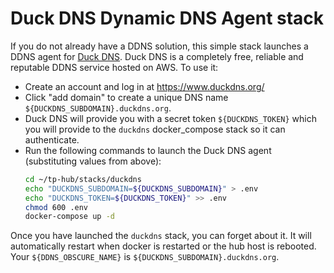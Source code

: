 Duck DNS Dynamic DNS Agent stack
===================================================

If you do not already have a DDNS solution, this simple stack launches a DDNS agent for
[Duck DNS](https://www.duckdns.org/). Duck DNS is a completely free, reliable and reputable DDNS service hosted on AWS. To use it:

  - Create an account and log in at https://www.duckdns.org/
  - Click "add domain" to create a unique DNS name `${DUCKDNS_SUBDOMAIN}.duckdns.org`.
  - Duck DNS will provide you with a secret token `${DUCKDNS_TOKEN}` which you will provide to the `duckdns` docker_compose stack
    so it can authenticate.
  - Run the following commands to launch the Duck DNS agent (substituting values from above):
    ```bash
    cd ~/tp-hub/stacks/duckdns
    echo "DUCKDNS_SUBDOMAIN=${DUCKDNS_SUBDOMAIN}" > .env
    echo "DUCKDNS_TOKEN=${DUCKDNS_TOKEN}" >> .env
    chmod 600 .env
    docker-compose up -d
    ```
Once you have launched the `duckdns` stack, you can forget about it. It will automatically restart when docker is restarted or
the hub host is rebooted. Your `${DDNS_OBSCURE_NAME}` is `${DUCKDNS_SUBDOMAIN}.duckdns.org`.
